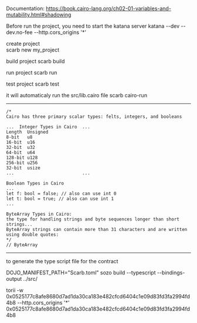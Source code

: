 Documentation: https://book.cairo-lang.org/ch02-01-variables-and-mutability.html#shadowing

Before run the project, you need to start the katana server
katana --dev --dev.no-fee --http.cors_origins '*'


create project  
scarb new my_project

build project
scarb build

run project
scarb run

test project
scarb test


it will automaticaly run the src/lib.cairo file
scarb cairo-run




-----------------------------------------
    /*
    Cairo has three primary scalar types: felts, integers, and booleans

    ...  Integer Types in Cairo  ...
    Length	Unsigned
    8-bit	u8
    16-bit	u16
    32-bit	u32
    64-bit	u64
    128-bit	u128
    256-bit	u256
    32-bit	usize
    ...                          ...

    Boolean Types in Cairo
    ...
    let f: bool = false; // also can use int 0
    let t: bool = true; // also can use int 1
    ...

    ByteArray Types in Cairo:
    the type for handling strings and byte sequences longer than short strings...
    ByteArray strings can contain more than 31 characters and are written using double quotes:
    */
    // ByteArray
-----------------------------------------


to generate the type script file for the contract

DOJO_MANIFEST_PATH="Scarb.toml" sozo build --typescript --bindings-output ../src/

torii -w 0x0525177c8afe8680d7ad1da30ca183e482cfcd6404c1e09d83fd3fa2994fd4b8 --http.cors_origins '*'
0x0525177c8afe8680d7ad1da30ca183e482cfcd6404c1e09d83fd3fa2994fd4b8

